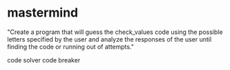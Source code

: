 # mastermind

"Create a program that will guess the
check_values code using the possible letters
specified by the user and analyze the
responses of the user until finding the
code or running out of attempts."

code solver
code breaker 


